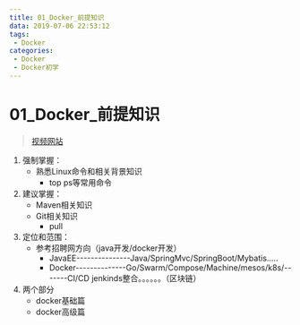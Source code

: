 ```yaml
---
title: 01_Docker_前提知识
data: 2019-07-06 22:53:12
tags: 
 - Docker
categories:
 - Docker
 - Docker初学
---
```


# 01_Docker_前提知识

> [视频网站](https://www.bilibili.com/video/av27122140)

1. 强制掌握：
   - 熟悉Linux命令和相关背景知识
     - top ps等常用命令
2. 建议掌握：
   - Maven相关知识
   - Git相关知识
     - pull
3. 定位和范围：
   - 参考招聘网方向（java开发/docker开发）
     - JavaEE---------------Java/SpringMvc/SpringBoot/Mybatis.....
     - Docker--------------Go/Swarm/Compose/Machine/mesos/k8s/-------CI/CD jenkinds整合。。。。。。（区块链）
4. 两个部分
   - docker基础篇
   - docker高级篇